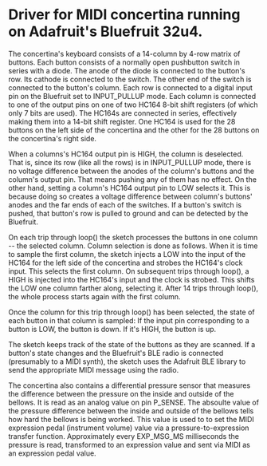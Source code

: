 # Driver for MIDI concertina running on Adafruit's Bluefruit 32u4.

The concertina's keyboard consists of a 14-column by 4-row matrix of buttons. Each button 
consists of a normally open pushbutton switch in series with a diode. The anode of the 
diode is connected to the button's row. Its cathode is connected to the switch. The other 
end of the switch is connected to the button's column. Each row is connected to a digital 
input pin on the Bluefruit set to INPUT_PULLUP mode. Each column is connected to one of the 
output pins on one of two HC164 8-bit shift registers (of which only 7 bits are used). The 
HC164s are connected in series, effectively making them into a 14-bit shift register. One 
HC164 is used for the 28 buttons on the left side of the concertina  and the other for the 
28 buttons on the concertina's right side.

When a columns's HC164 output pin is HIGH, the column is deselected. That is, since its 
row (like all the rows) is in INPUT_PULLUP mode, there is no voltage difference between 
the anodes of the column's buttons and the column's output pin. That means pushing any 
of them has no effect. On the other hand, setting a column's HC164 output pin to LOW 
selects it. This is because doing so creates a voltage difference between column's 
buttons' anodes and the far ends of each of the switches. If a button's switch is pushed, 
that button's row is pulled to ground and can be detected by the Bluefruit.

On each trip through loop() the sketch processes the buttons in one column -- the selected 
column. Column selection is done as follows. When it is time to sample the first column, 
the sketch injects a LOW into the input of the HC164 for the left side of the concertina 
and strobes the HC164's clock input. This selects the first column. On subsequent trips 
through loop(), a HIGH is injected into the HC164's input and the clock is strobed. This
shifts the LOW one column farther along, selecting it. After 14 trips through loop(), the 
whole process starts again with the first column.

Once the column for this trip through loop() has been selected, the state of each button
in that column is sampled: If the input pin corresponding to a button is LOW, the button
is down. If it's HIGH, the button is up.

The sketch keeps track of the state of the buttons as they are scanned. If a button's 
state changes and the Bluefruit's BLE radio is connected (presumably to a MIDI synth), the 
sketch uses the Adafruit BLE library to send the appropriate MIDI message using the radio.

The concertina also contains a differential pressure sensor that measures the difference 
between the pressure on the inside and outside of the bellows. It is read as an analog value 
on pin P_SENSE. The absoulte value of the pressure difference between the inside and outside 
of the bellows tells how hard the bellows is being worked. This value is used to to set the 
MIDI expression pedal (instrument volume) value via a pressure-to-expression transfer 
function. Approximately every EXP_MSG_MS milliseconds the pressure is read, transformed 
to an expression value and sent via MIDI as an expression pedal value.
